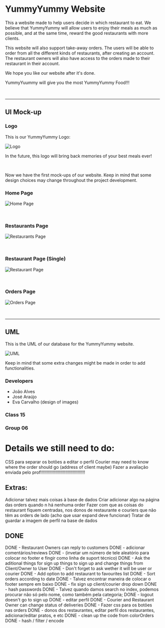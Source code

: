 # YummyYummy Website

This a website made to help users decide in which restaurant to eat. We believe that YummyYummy will allow users to enjoy their meals as much as possible, and at the same time, reward the good restaurants with more clients.

This website will also support take-away orders. The users will be able to order from all the different kinds of restaurants, after creating an account. The restaurant owners will also have access to the orders made to their restaurant in their account.

We hope you like our website after it's done.

YummyYuummy will give you the most YummyYummy Food!!!

<br>

---

## UI Mock-up

### Logo
This is our YummyYummy Logo:

![Logo](images/Logo/YummyLogoTransparentBg.png)

In the future, this logo will bring back memories of your best meals ever!

<br>

Now we have the first mock-ups of our website. Keep in mind that some design choices may change throughout the project development.

### Home Page

![Home Page](images/UI_Mock-up/HomePage.png)

<br>

### Restaurants Page

![Restaurants Page](images/UI_Mock-up/RestaurantsPage.png)

<br>

### Restaurant Page (Single)

![Restaurant Page](images/UI_Mock-up/RestaurantPage.png)

<br>


### Orders Page

![Orders Page](images/UI_Mock-up/OrdersPage.png)

<br>


---

## UML

This is the UML of our database for the YummyYummy website.

![UML](images/Development/YummyUML.jpg)

Keep in mind that some extra changes might be made in order to add functionalities.

### Developers

- João Alves
- José Araújo
- Eva Carvalho (design of images)

### Class 15
### Group 06



# Details we still need to do:


CSS para separar os botões a editar o perfil
Courier may need to know where the order should go (address of client maybe)
Fazer a avaliação enviada pelo prof!!!!!!!!!!!!!!!!!!!!!!!!!!!!!!!!!!!!

## Extras: 
Adicionar talvez mais coisas à base de dados
Criar adicionar algo na página das orders quando n há nenhuma order
Fazer com que as coisas do restaurant fiquem centradas, nos donos de restaurante e couriers que não têm as orders de lado (acho que usar expand deve funcionar)
Tratar de guardar a imagem de perfil na base de dados

## DONE
DONE - Restaurant Owners can reply to customers
DONE - adicionar comentários/reviews
DONE - (invetar um número de tele aleatório para colocar no footer e fingir como linha de suport técnico)
DONE - Ask the aditional things for sign up things to sign up and change things from Client/Owner to User
DONE - Don't forget to ask wether it will be user or courier
DONE - Add option to add restaurant to favourites list
DONE - Sort orders according to date
DONE - Talvez encontrar maneira de colocar o footer sempre em baixo
DONE - fix sign up client/courier drop down
DONE - hash passwords
DONE - Talvez quando damos search no index, podemos procurar não só pelo nome, como também pela categoria;
DONE - logout doesn't go to sign up
DONE - editar perfil
DONE - Courier and Restaurant Owner can change status of deliveries
DONE - Fazer css para os botões nas orders
DONE - donos dos restaurantes, editar perfil dos restaurantes, adicionar/editar pratos, e etc
DONE - clean up the code from colorOrders
DONE - hash / filter / encode


